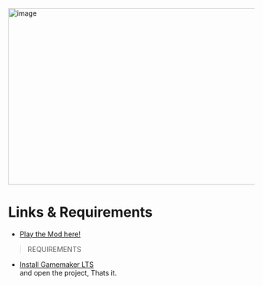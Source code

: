 <img width="640" height="360" alt="image" src="https://github.com/user-attachments/assets/91df4123-bc2e-4972-b68d-81f7b568c25d" />

# Links & Requirements
- [Play the Mod here!](https://marthemariathemar.itch.io/demo-125-sgout-dungo-teh-game-2005-the-demo-125)<br/>
> REQUIREMENTS
- [Install Gamemaker LTS](https://gamemaker.io/en/download/windows/lts/GameMaker.exe)<br/>
and open the project, Thats it.
